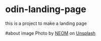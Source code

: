 # odin-landing-page
this is a project to make a landing page

#about image
Photo by <a href="https://unsplash.com/@neom?utm_source=unsplash&utm_medium=referral&utm_content=creditCopyText">NEOM</a> on <a href="https://unsplash.com/photos/axAbxUA32hE?utm_source=unsplash&utm_medium=referral&utm_content=creditCopyText">Unsplash</a>
  
